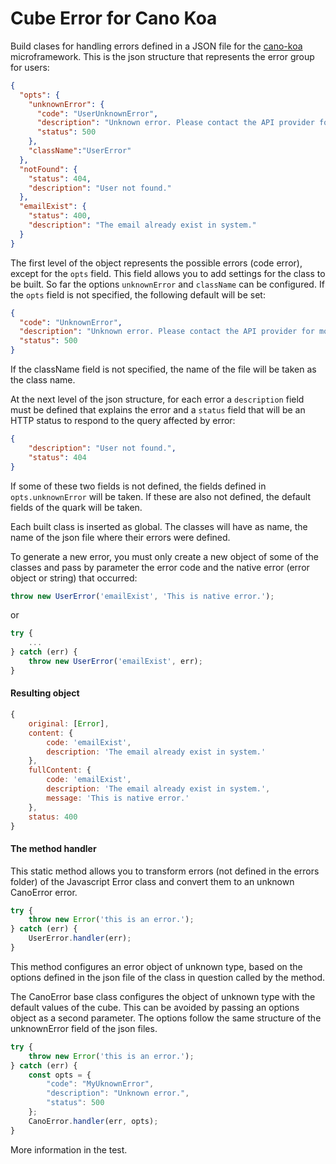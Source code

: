 # Cube Error for Cano Koa
Build clases for handling errors defined in a JSON file for the [cano-koa](https://github.com/cano-koa/cano-koa) microframework.
This is the json structure that represents the error group for users:

```json
{
  "opts": {
    "unknownError": {
      "code": "UserUnknownError",
      "description": "Unknown error. Please contact the API provider for more information.",
      "status": 500
    },
    "className":"UserError"
  },
  "notFound": {
    "status": 404,
    "description": "User not found."
  },
  "emailExist": {
    "status": 400,
    "description": "The email already exist in system."
  }
}
```

The first level of the object represents the possible errors (code error), except for the `opts` field. This field allows you to add settings for the class to be built. So far  the options `unknownError`  and `className` can be configured. If the `opts` field is not specified, the following default will be set:

```json
{
  "code": "UnknownError",
  "description": "Unknown error. Please contact the API provider for more information.",
  "status": 500
}
```

If the className field is not specified, the name of the file will be taken as the class name.

At the next level of the json structure, for each error a `description` field must be defined that explains the error and a `status` field that will be an HTTP status to respond to the query affected by error:


```json
{
    "description": "User not found.",
    "status": 404
}
```

If some of these two fields is not defined, the fields defined in `opts.unknownError` will be taken. If these are also not defined, the default fields of the quark will be taken.

Each built class is inserted as global. The classes will have as name, the name of the json file where their errors were defined.

To generate a new error, you must only create a new object of some of the classes and pass by parameter the error code and the native error (error object or string) that occurred:

```javascript
throw new UserError('emailExist', 'This is native error.');
```
or
```javascript
try {
    ...
} catch (err) {
    throw new UserError('emailExist', err);
}
```
#### Resulting object

```javascript
{
    original: [Error],
    content: {
        code: 'emailExist',
        description: 'The email already exist in system.'
    },
    fullContent: {
        code: 'emailExist',
        description: 'The email already exist in system.',
        message: 'This is native error.'
    },
    status: 400
}
```

#### The method handler
This static method allows you to transform errors (not defined in the errors folder) of the Javascript Error class and convert them to an unknown CanoError error.

```javascript
try {
    throw new Error('this is an error.');
} catch (err) {
    UserError.handler(err);
}
```

This method configures an error object of unknown type, based on the options defined in the json file of the class in question called by the method.

The CanoError base class configures the object of unknown type with the default values of the cube. This can be avoided by passing an options object as a second parameter. The options follow the same structure of the unknownError field of the json files.

```javascript
try {
    throw new Error('this is an error.');
} catch (err) {
    const opts = {
        "code": "MyUknownError",
        "description": "Unknown error.",
        "status": 500
    };
    CanoError.handler(err, opts);
}
```

More information in the test.
